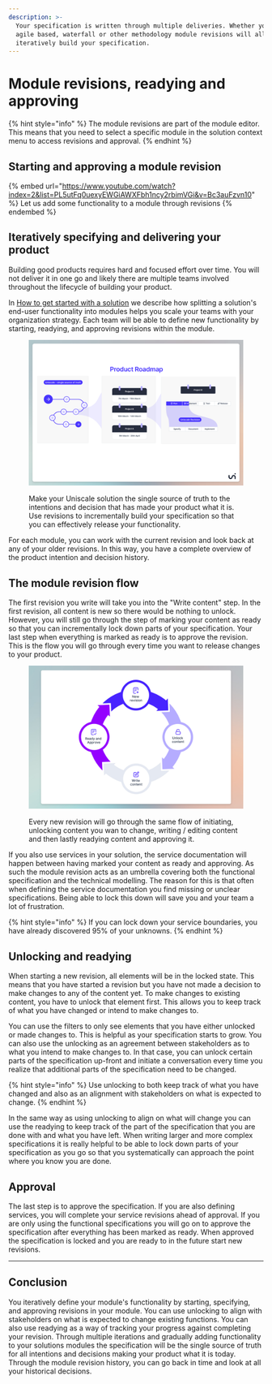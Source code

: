 ```yaml
---
description: >-
  Your specification is written through multiple deliveries. Whether you use an
  agile based, waterfall or other methodology module revisions will allow you to
  iteratively build your specification.
---
```


# Module revisions, readying and approving

{% hint style="info" %}
The module revisions are part of the module editor. This means that you need to select a specific module in the solution context menu to access revisions and approval.
{% endhint %}

## Starting and approving a module revision

{% embed url="https://www.youtube.com/watch?index=2&list=PL5utFq0uexyEWGiAWXFbh1ncy2rbimVGi&v=Bc3auFzvn10" %}
Let us add some functionality to a module through revisions
{% endembed %}



## Iteratively specifying and delivering your product

Building good products requires hard and focused effort over time. You will not deliver it in one go and likely there are multiple teams involved throughout the lifecycle of building your product.&#x20;

In [How to get started with a solution](https://help.uniscale.com/product-guides/how-to-get-started-with-a-solution) we describe how splitting a solution's end-user functionality into modules helps you scale your teams with your organization strategy. Each team will be able to define new functionality by starting, readying, and approving revisions within the module.

<figure><img src="../../.gitbook/assets/slide - 06 (1).png" alt=""><figcaption><p>Make your Uniscale solution the single source of truth to the intentions and decision that has made your product what it is. Use revisions to incrementally build your specification so that you can effectively release your functionality.</p></figcaption></figure>

For each module, you can work with the current revision and look back at any of your older revisions. In this way, you have a complete overview of the product intention and decision history.



## The module revision flow

The first revision you write will take you into the "Write content" step. In the first revision, all content is new so there would be nothing to unlock. However, you will still go through the step of marking your content as ready so that you can incrementally lock down parts of your specification. Your last step when everything is marked as ready is to approve the revision. This is the flow you will go through every time you want to release changes to your product.

<figure><img src="../../.gitbook/assets/_illustration_6.png" alt=""><figcaption><p>Every new revision will go through the same flow of initiating, unlocking content you wan to change, writing / editing content and then lastly readying content and approving it.</p></figcaption></figure>

If you also use services in your solution, the service documentation will happen between having marked your content as ready and approving. As such the module revision acts as an umbrella covering both the functional specification and the technical modelling. The reason for this is that often when defining the service documentation you find missing or unclear specifications. Being able to lock this down will save you and your team a lot of frustration.

{% hint style="info" %}
If you can lock down your service boundaries, you have already discovered 95% of your unknowns.
{% endhint %}



## Unlocking and readying

When starting a new revision, all elements will be in the locked state. This means that you have started a revision but you have not made a decision to make changes to any of the content yet. To make changes to existing content, you have to unlock that element first. This allows you to keep track of what you have changed or intend to make changes to.&#x20;

You can use the filters to only see elements that you have either unlocked or made changes to. This is helpful as your specification starts to grow. You can also use the unlocking as an agreement between stakeholders as to what you intend to make changes to. In that case, you can unlock certain parts of the specification up-front and initiate a conversation every time you realize that additional parts of the specification need to be changed.&#x20;

{% hint style="info" %}
Use unlocking to both keep track of what you have changed and also as an alignment with stakeholders on what is expected to change.
{% endhint %}

In the same way as using unlocking to align on what will change you can use the readying to keep track of the part of the specification that you are done with and what you have left. When writing larger and more complex specifications it is really helpful to be able to lock down parts of your specification as you go so that you systematically can approach the point where you know you are done.



## Approval

The last step is to approve the specification. If you are also defining services, you will complete your service revisions ahead of approval. If you are only using the functional specifications you will go on to approve the specification after everything has been marked as ready. When approved the specification is locked and you are ready to in the future start new revisions.



***



## Conclusion

You iteratively define your module's functionality by starting, specifying, and approving revisions in your module. You can use unlocking to align with stakeholders on what is expected to change existing functions. You can also use readying as a way of tracking your progress against completing your revision. Through multiple iterations and gradually adding functionality to your solutions modules the specification will be the single source of truth for all intentions and decisions making your product what it is today. Through the module revision history, you can go back in time and look at all your historical decisions.
